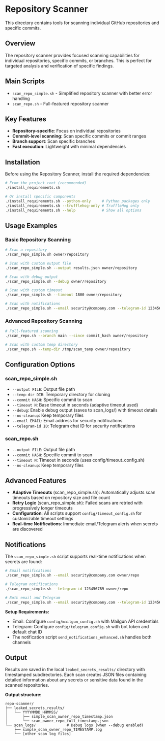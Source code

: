 # Repository Scanner

This directory contains tools for scanning individual GitHub repositories and specific commits.

## Overview
The repository scanner provides focused scanning capabilities for individual repositories, specific commits, or branches. This is perfect for targeted analysis and verification of specific findings.

## Main Scripts
- `scan_repo_simple.sh` - Simplified repository scanner with better error handling
- `scan_repo.sh` - Full-featured repository scanner

## Key Features
- **Repository-specific**: Focus on individual repositories
- **Commit-level scanning**: Scan specific commits or commit ranges
- **Branch support**: Scan specific branches
- **Fast execution**: Lightweight with minimal dependencies

## Installation

Before using the Repository Scanner, install the required dependencies:

```bash
# From the project root (recommended)
./install_requirements.sh

# Or install specific components
./install_requirements.sh --python-only     # Python packages only
./install_requirements.sh --trufflehog-only # TruffleHog only
./install_requirements.sh --help            # Show all options
```

## Usage Examples

### Basic Repository Scanning
```bash
# Scan a repository
./scan_repo_simple.sh owner/repository

# Scan with custom output file
./scan_repo_simple.sh --output results.json owner/repository

# Scan with debug output
./scan_repo_simple.sh --debug owner/repository

# Scan with custom timeout
./scan_repo_simple.sh --timeout 1800 owner/repository

# Scan with notifications
./scan_repo_simple.sh --email security@company.com --telegram-id 123456789 owner/repository
```

### Advanced Repository Scanning
```bash
# Full-featured scanning
./scan_repo.sh --branch main --since commit_hash owner/repository

# Scan with custom temp directory
./scan_repo.sh --temp-dir /tmp/scan_temp owner/repository
```

## Configuration Options

### scan_repo_simple.sh
- `--output FILE`: Output file path
- `--temp-dir DIR`: Temporary directory for cloning
- `--commit HASH`: Specific commit to scan
- `--timeout N`: Base timeout in seconds (adaptive timeout used)
- `--debug`: Enable debug output (saves to scan_logs/) with timeout details
- `--no-cleanup`: Keep temporary files
- `--email EMAIL`: Email address for security notifications
- `--telegram-id ID`: Telegram chat ID for security notifications

### scan_repo.sh
- `--output FILE`: Output file path
- `--commit HASH`: Specific commit to scan
- `--timeout N`: Timeout in seconds (uses config/timeout_config.sh)
- `--no-cleanup`: Keep temporary files

## Advanced Features
- **Adaptive Timeouts** (scan_repo_simple.sh): Automatically adjusts scan timeouts based on repository size and file count
- **Retry Logic** (scan_repo_simple.sh): Failed scans are retried with progressively longer timeouts
- **Configuration**: All scripts support `config/timeout_config.sh` for customizable timeout settings
- **Real-time Notifications**: Immediate email/Telegram alerts when secrets are discovered

## Notifications
The `scan_repo_simple.sh` script supports real-time notifications when secrets are found:

```bash
# Email notifications
./scan_repo_simple.sh --email security@company.com owner/repo

# Telegram notifications
./scan_repo_simple.sh --telegram-id 123456789 owner/repo

# Both email and Telegram
./scan_repo_simple.sh --email security@company.com --telegram-id 123456789 owner/repo
```

**Setup Requirements:**
- Email: Configure `config/mailgun_config.sh` with Mailgun API credentials
- Telegram: Configure `config/telegram_config.sh` with bot token and default chat ID
- The notification script `send_notifications_enhanced.sh` handles both channels

## Output
Results are saved in the local `leaked_secrets_results/` directory with timestamped subdirectories. Each scan creates JSON files containing detailed information about any secrets or sensitive data found in the scanned repositories.

**Output structure:**
```
repo-scanner/
├── leaked_secrets_results/
│   └── YYYYMMDD_HHMMSS/
│       ├── simple_scan_owner_repo_timestamp.json
│       └── scan_owner_repo_full_timestamp.json
└── scan_logs/              # Debug logs (when --debug enabled)
    ├── simple_scan_owner_repo_TIMESTAMP.log
    └── [other scan log files]
```